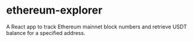 # ethereum-explorer
A React app to track Ethereum mainnet block numbers and retrieve USDT balance for a specified address.
